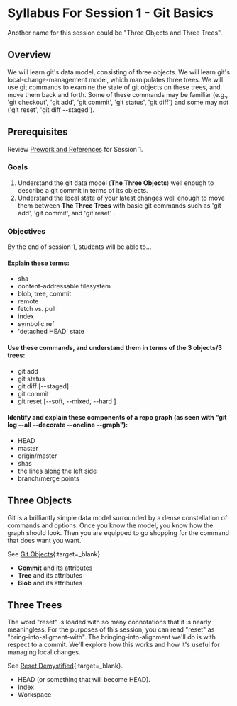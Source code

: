 # Syllabus For Session 1 - Git Basics

Another name for this session could be "Three Objects and Three Trees".
 
## Overview

We will learn git's data model, consisting of three objects.  We will learn git's local-change-management model, which manipulates three trees.  We will use git commands to examine the state of git objects on these trees, and move them back and forth.  Some of these commands may be familiar (e.g., 'git checkout', 'git add', 'git commit', 'git status', 'git diff') and some may not ('git reset', 'git diff \--staged').

## Prerequisites

Review [Prework and References](prework-and-references) for Session 1.

### Goals

1. Understand the git data model (__The Three Objects__) well enough to describe a git commit in terms of its objects.
1. Understand the local state of your latest changes well enough to move them between __The Three Trees__ with basic git commands such as 'git add', 'git commit', and 'git reset' .
 
### Objectives

By the end of session 1, students will be able to...

#### Explain these terms:
* sha
* content-addressable filesystem
* blob, tree, commit
* remote
* fetch vs. pull
* index
* symbolic ref
* 'detached HEAD' state
 
#### Use these commands, and understand them in terms of the 3 objects/3 trees:
* git add
* git status
* git diff \[\--staged\]
* git commit
* git reset \[\--soft, \--mixed, \--hard \]
 
#### Identify and explain these components of a repo graph (as seen with "git log \--all \--decorate \--oneline \--graph"):
- HEAD
- master
- origin/master
- shas
- the lines along the left side
- branch/merge points

## Three Objects

Git is a brilliantly simple data model surrounded by a dense constellation of commands and options.  Once you know the model, you know how the graph should look.  Then you are equipped to go shopping for the command that does want you want.

See [Git Objects](https://git-scm.com/book/en/v2/Git-Internals-Git-Objects){:target=_blank}.

- __Commit__ and its attributes
- __Tree__ and its attributes
- __Blob__ and its attributes

## Three Trees

The word "reset" is loaded with so many connotations that it is nearly meaningless.  For the purposes of this session, you can read "reset" as "bring-into-aligment-with".  The bringing-into-alignment we'll do is with respect to a commit.  We'll explore how this works and how it's useful for managing local changes.

See [Reset Demystified](https://git-scm.com/book/en/v2/Git-Tools-Reset-Demystified){:target=_blank}.

- HEAD (or something that will become HEAD).
- Index
- Workspace

